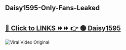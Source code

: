 
 ## Daisy1595-Only-Fans-Leaked

# <h2><a href="https://clipsfans.com/Daisy1595&ref=git">🔗 Click to LINKS ⏩⏩ 👉 🟢 Daisy1595 </a></h2>

<a href="https://clipsfans.com/Daisy1595&ref=git" rel="nofollow" data-target="animated-image.originalLink"><img src="https://i.ibb.co.com/xMMVF88/686577567.gif" alt="Viral Video Original" style="max-width: 100%; display: inline-block;" data-target="animated-image.originalImage"></a>
